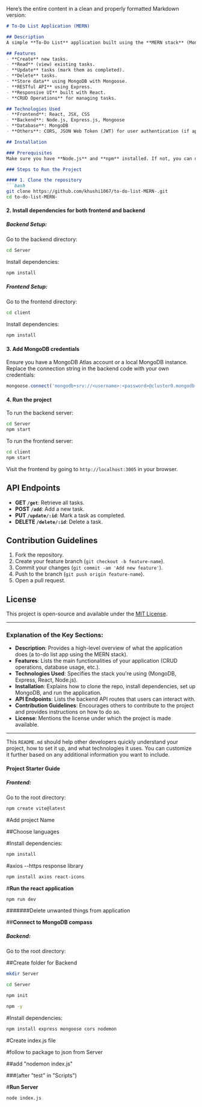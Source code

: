 Here’s the entire content in a clean and properly formatted Markdown version:

```markdown
# To-Do List Application (MERN)

## Description
A simple **To-Do List** application built using the **MERN stack** (MongoDB, Express, React, Node.js). This project allows users to create, read, update, and delete tasks with a user-friendly interface and efficient backend.

## Features
- **Create** new tasks.
- **Read** (view) existing tasks.
- **Update** tasks (mark them as completed).
- **Delete** tasks.
- **Store data** using MongoDB with Mongoose.
- **RESTful API** using Express.
- **Responsive UI** built with React.
- **CRUD Operations** for managing tasks.

## Technologies Used
- **Frontend**: React, JSX, CSS
- **Backend**: Node.js, Express.js, Mongoose
- **Database**: MongoDB
- **Others**: CORS, JSON Web Token (JWT) for user authentication (if applicable), Axios for HTTP requests.

## Installation

### Prerequisites
Make sure you have **Node.js** and **npm** installed. If not, you can download and install them from the official [Node.js website](https://nodejs.org/).

### Steps to Run the Project

#### 1. Clone the repository
```bash
git clone https://github.com/khushi1067/to-do-list-MERN-.git
cd to-do-list-MERN-
```

#### 2. Install dependencies for both frontend and backend

##### Backend Setup:
Go to the backend directory:
```bash
cd Server
```
Install dependencies:
```bash
npm install
```

##### Frontend Setup:
Go to the frontend directory:
```bash
cd client
```
Install dependencies:
```bash
npm install
```

#### 3. Add MongoDB credentials
Ensure you have a MongoDB Atlas account or a local MongoDB instance. Replace the connection string in the backend code with your own credentials:
```javascript
mongoose.connect('mongodb+srv://<username>:<password>@cluster0.mongodb.net/<dbname>?retryWrites=true&w=majority');
```

#### 4. Run the project

To run the backend server:
```bash
cd Server
npm start
```

To run the frontend server:
```bash
cd client
npm start
```

Visit the frontend by going to `http://localhost:3005` in your browser.

## API Endpoints
- **GET `/get`**: Retrieve all tasks.
- **POST `/add`**: Add a new task.
- **PUT `/update/:id`**: Mark a task as completed.
- **DELETE `/delete/:id`**: Delete a task.

## Contribution Guidelines

1. Fork the repository.
2. Create your feature branch (`git checkout -b feature-name`).
3. Commit your changes (`git commit -am 'Add new feature'`).
4. Push to the branch (`git push origin feature-name`).
5. Open a pull request.

## License
This project is open-source and available under the [MIT License](LICENSE).

---

### Explanation of the Key Sections:
- **Description**: Provides a high-level overview of what the application does (a to-do list app using the MERN stack).
- **Features**: Lists the main functionalities of your application (CRUD operations, database usage, etc.).
- **Technologies Used**: Specifies the stack you're using (MongoDB, Express, React, Node.js).
- **Installation**: Explains how to clone the repo, install dependencies, set up MongoDB, and run the application.
- **API Endpoints**: Lists the backend API routes that users can interact with.
- **Contribution Guidelines**: Encourages others to contribute to the project and provides instructions on how to do so.
- **License**: Mentions the license under which the project is made available.

---

This `README.md` should help other developers quickly understand your project, how to set it up, and what technologies it uses. You can customize it further based on any additional information you want to include. 


#### Project Starter Guide

##### Frontend:

Go to the root directory:
```bash
npm create vite@latest
```

#Add project Name

##Choose languages

#Install dependencies:

```bash
npm install
```
#axios --https response library

```bash
npm install axios react-icons
```

#**Run the react application**

```bash
npm run dev
```

#######Delete unwanted things from application

##**Connect to MongoDB compass**


##### Backend:

Go to the root directory:

##Create folder for Backend 

```bash
mkdir Server
```
```bash
cd Server
```

```bash
npm init
```

```bash
npm -y
```

#Install dependencies:

```bash
npm install express mongoose cors nodemon
```
#Create index.js file 

#follow to package to json from Server

##add "nodemon index.js"

###(after "test" in "Scripts")


#**Run Server**

```bash
node index.js
```